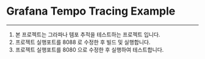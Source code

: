 # Grafana Tempo Tracing Example

------
1. 본 프로젝트는 그라파나 템포 추적을 테스트하는 프로젝트 입니다.
2. 프로젝트 실행포트를 8088 로 수정한 후 빌드 및 실행합니다.
3. 프로젝트 실행포트를 8080 으로 수정한 후 실행하여 테스트합니다.